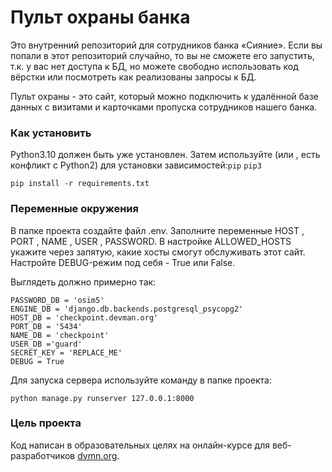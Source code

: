 # Пульт охраны банка

Это внутренний репозиторий для сотрудников банка «Сияние». Если вы попали в
этот репозиторий случайно, то вы не сможете его запустить, т.к. у вас нет
доступа к БД, но можете свободно использовать код вёрстки или посмотреть как
реализованы запросы к БД.

Пульт охраны - это сайт, который можно подключить к удалённой базе данных с
визитами и карточками пропуска сотрудников нашего банка.

### Как установить 
Python3.10 должен быть уже установлен. Затем используйте (или , есть конфликт с Python2) для установки зависимостей:`pip` `pip3`

```
pip install -r requirements.txt
```
### Переменные окружения
В папке проекта создайте файл .env. Заполните переменные HOST , PORT , NAME , USER , PASSWORD. В настройке
ALLOWED_HOSTS укажите через запятую, какие хосты смогут обслуживать этот сайт. Настройте DEBUG-режим под
себя - True или False.

Выглядеть должно примерно так:

```
PASSWORD_DB = 'osim5'
ENGINE_DB = 'django.db.backends.postgresql_psycopg2'
HOST_DB = 'checkpoint.devman.org'
PORT_DB = '5434'
NAME_DB = 'checkpoint'
USER_DB ='guard'
SECRET_KEY = 'REPLACE_ME'
DEBUG = True
```
Для запуска сервера используйте команду в папке проекта:
```
python manage.py runserver 127.0.0.1:8000
```
### Цель проекта

Код написан в образовательных целях на онлайн-курсе для веб-разработчиков [dvmn.org](https://dvmn.org/).

